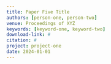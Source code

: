 ```yaml
---
title: Paper Five Title
authors: [person-one, person-two]
venue: Proceedings of XYZ
keywords: [keyword-one, keyword-two]
download-link: #
citation: #
project: project-one
date: 2024-01-01
---
```

